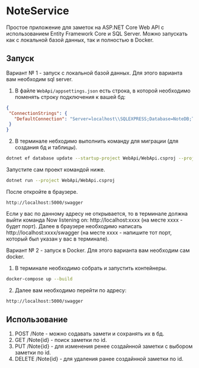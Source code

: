 # NoteService
Простое приложение для заметок на ASP.NET Core Web API с использованием Entity Framework Core и SQL Server.
Можно запускать как с локальной базой данных, так и полностью в Docker.

## Запуск
Вариант № 1 - запуск с локальной базой данных.
Для этого варианта вам необходим sql server.
1. В файле `WebApi/appsettings.json` есть строка, в которой необходимо поменять строку подключения к вашей бд:
 ```json
{
  "ConnectionStrings": {
    "DefaultConnection": "Server=localhost\\SQLEXPRESS;Database=NoteDB;Trusted_Connection=True;TrustServerCertificate=True;Encrypt=False;"
  }
}
```
2. В терминале небходимо выполнить команду для миграции (для создания бд и таблицы).
```bash
dotnet ef database update --startup-project WebApi/WebApi.csproj --project DataAccess/DataAccess.csproj
```
Запустите сам проект командой ниже.
```bash
dotnet run --project WebApi/WebApi.csproj
```
После откройте в браузере.
```
http://localhost:5000/swagger
```
Если у вас по данному адресу не открывается, то в терминале должна выйти команда Now listening on: http://localhost:xxxx (на месте xxxx - будет порт). 
Далее в браузере необходимо написать http://localhost:xxxx/swagger (на месте xxxx - напишите тот порт, который был указан у вас в терминале).

Вариант № 2 - запуск в Docker.
Для этого варианта вам необходим сам docker.
1. В терминале необходимо собрать и запустить контейнеры.
```bash
docker-compose up --build
```
2. Далее вам необходимо перейти по адресу:
```bash
http://localhost:5000/swagger
```

## Использование
1. POST /Note - можно содавать замети и сохранять их в бд.
2. GET /Note{id} - поиск заметки по id.
3. PUT /Note{id} - для изменения ренее создайнной заметки с выбором заметки по id. 
4. DELETE /Note{id} - для удаления ранее создайнной заметки по id. 

